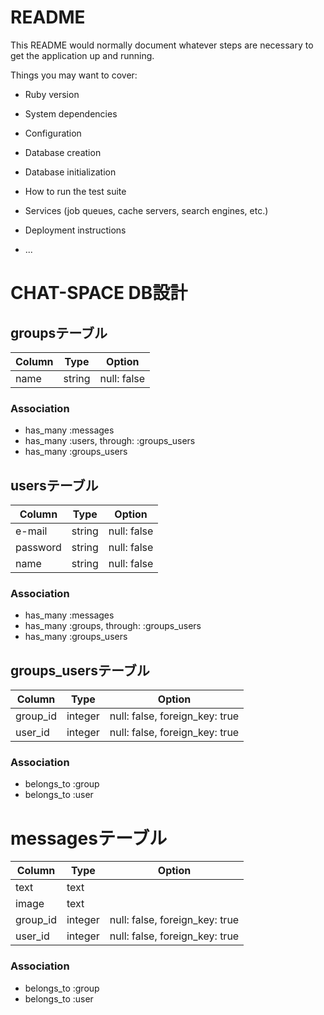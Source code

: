 # README

This README would normally document whatever steps are necessary to get the
application up and running.

Things you may want to cover:

* Ruby version

* System dependencies

* Configuration

* Database creation

* Database initialization

* How to run the test suite

* Services (job queues, cache servers, search engines, etc.)

* Deployment instructions

* ...

# CHAT-SPACE DB設計
## groupsテーブル
|Column|Type|Option|
|------|----|------|
|name|string|null: false|
### Association
- has_many :messages
- has_many :users, through: :groups_users
- has_many :groups_users


## usersテーブル
|Column|Type|Option|
|------|----|------|
|e-mail|string|null: false|
|password|string|null: false|
|name|string|null: false|
### Association
- has_many :messages
- has_many :groups, through: :groups_users
- has_many :groups_users

## groups_usersテーブル
|Column|Type|Option|
|------|----|------|
|group_id|integer|null: false, foreign_key: true|
|user_id|integer|null: false, foreign_key: true|
### Association
- belongs_to :group
- belongs_to :user

# messagesテーブル
|Column|Type|Option|
|------|----|------|
|text|text||
|image|text||
|group_id|integer|null: false, foreign_key: true|
|user_id|integer|null: false, foreign_key: true|
### Association
- belongs_to :group
- belongs_to :user
